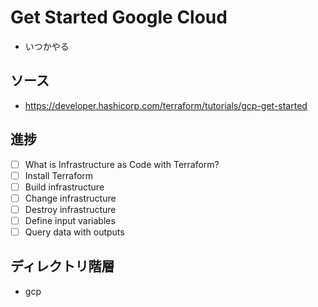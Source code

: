 # Get Started Google Cloud
- いつかやる
## ソース
- https://developer.hashicorp.com/terraform/tutorials/gcp-get-started
## 進捗
- [ ] What is Infrastructure as Code with Terraform?
- [ ] Install Terraform
- [ ] Build infrastructure
- [ ] Change infrastructure
- [ ] Destroy infrastructure
- [ ] Define input variables
- [ ] Query data with outputs
## ディレクトリ階層
- gcp